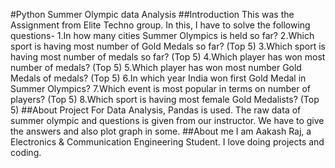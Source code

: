 #Python Summer Olympic data Analysis
##Introduction
This was the Assignment from Elite Techno group. In this, I have to solve the following questions-
1.In how many cities Summer Olympics is held so far?
2.Which sport is having most number of Gold Medals so far? (Top 5)
3.Which sport is having most number of medals so far? (Top 5)
4.Which player has won most number of medals? (Top 5)
5.Which player has won most number Gold Medals of medals? (Top 5)
6.In which year India won first Gold Medal in Summer Olympics?
7.Which event is most popular in terms on number of players? (Top 5)
8.Which sport is having most female Gold Medalists? (Top 5)
##About Project
For Data Analysis, Pandas is used. The raw data of summer olympic and questions is given from our instructor. We have to give the answers and also plot graph in some.
##About me
I am Aakash Raj, a Electronics & Communication Engineering Student. I love doing projects and coding.
